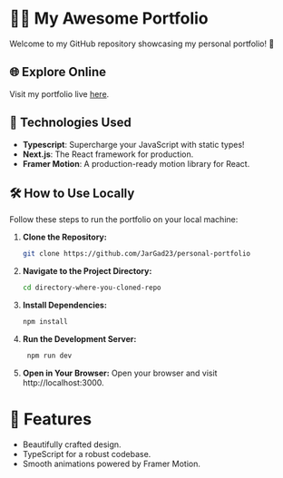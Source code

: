 # 👩‍💻 My Awesome Portfolio

Welcome to my GitHub repository showcasing my personal portfolio! 🚀

## 🌐 Explore Online

Visit my portfolio live [here](https://personal-portfolio-nine-orpin.vercel.app).

## 🚀 Technologies Used

- **Typescript**: Supercharge your JavaScript with static types!
- **Next.js**: The React framework for production.
- **Framer Motion**: A production-ready motion library for React.

## 🛠️ How to Use Locally

Follow these steps to run the portfolio on your local machine:

1. **Clone the Repository:**

   ```bash
   git clone https://github.com/JarGad23/personal-portfolio
2. **Navigate to the Project Directory:**

   ```bash
   cd directory-where-you-cloned-repo
3. **Install Dependencies:**

   ```bash
   npm install
4. **Run the Development Server:**

   ```bash
    npm run dev

5. **Open in Your Browser:**
    Open your browser and visit http://localhost:3000.

# 🌟 Features

- Beautifully crafted design.
- TypeScript for a robust codebase.
- Smooth animations powered by Framer Motion.
